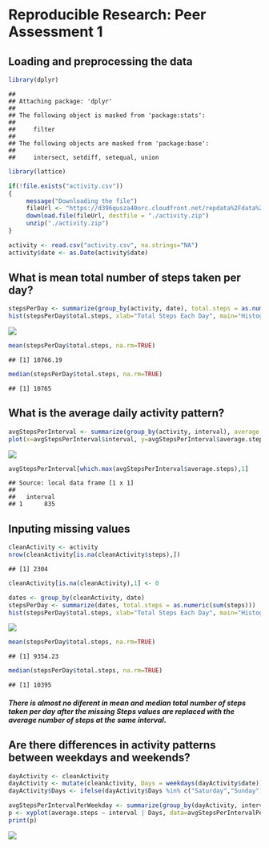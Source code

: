 # Reproducible Research: Peer Assessment 1


## Loading and preprocessing the data


```r
library(dplyr)
```

```
## 
## Attaching package: 'dplyr'
## 
## The following object is masked from 'package:stats':
## 
##     filter
## 
## The following objects are masked from 'package:base':
## 
##     intersect, setdiff, setequal, union
```

```r
library(lattice)

if(!file.exists("activity.csv"))
{
     message("Downloading the file")
     fileUrl <- "https://d396qusza40orc.cloudfront.net/repdata%2Fdata%2Factivity.zip"
     download.file(fileUrl, destfile = "./activity.zip")
     unzip("./activity.zip")    
}

activity <- read.csv("activity.csv", na.strings="NA")
activity$date <- as.Date(activity$date)
```

## What is mean total number of steps taken per day?



```r
stepsPerDay <- summarize(group_by(activity, date), total.steps = as.numeric(sum(steps)))
hist(stepsPerDay$total.steps, xlab="Total Steps Each Day", main="Histogram of the Total Number of Steps Taken Each Day", labels=TRUE)
```

![](PA1_template_files/figure-html/unnamed-chunk-2-1.png) 

```r
mean(stepsPerDay$total.steps, na.rm=TRUE)
```

```
## [1] 10766.19
```

```r
median(stepsPerDay$total.steps, na.rm=TRUE)
```

```
## [1] 10765
```



## What is the average daily activity pattern?


```r
avgStepsPerInterval <- summarize(group_by(activity, interval), average.steps = mean(steps, na.rm = TRUE))
plot(x=avgStepsPerInterval$interval, y=avgStepsPerInterval$average.steps, type="l", xlab="Interval", ylab="Average Steps", main="Average Number of Steps Taken Across All Days")
```

![](PA1_template_files/figure-html/unnamed-chunk-3-1.png) 

```r
avgStepsPerInterval[which.max(avgStepsPerInterval$average.steps),1]
```

```
## Source: local data frame [1 x 1]
## 
##   interval
## 1      835
```


## Inputing missing values


```r
cleanActivity <- activity
nrow(cleanActivity[is.na(cleanActivity$steps),])
```

```
## [1] 2304
```

```r
cleanActivity[is.na(cleanActivity),1] <- 0

dates <- group_by(cleanActivity, date)
stepsPerDay <- summarize(dates, total.steps = as.numeric(sum(steps)))
hist(stepsPerDay$total.steps, xlab="Total Steps Each Day", main="Histogram of the Total Number of Steps Taken Each Day", labels=TRUE)
```

![](PA1_template_files/figure-html/unnamed-chunk-4-1.png) 

```r
mean(stepsPerDay$total.steps, na.rm=TRUE)
```

```
## [1] 9354.23
```

```r
median(stepsPerDay$total.steps, na.rm=TRUE)
```

```
## [1] 10395
```
##### There is almost no diferent in mean and median total number of steps taken per day after the missing Steps values are replaced with the average number of steps at the same interval.

## Are there differences in activity patterns between weekdays and weekends?


```r
dayActivity <- cleanActivity
dayActivity <- mutate(cleanActivity, Days = weekdays(dayActivity$date))
dayActivity$Days <- ifelse(dayActivity$Days %in% c("Saturday","Sunday"), "weekend", "weekday")

avgStepsPerIntervalPerWeekday <- summarize(group_by(dayActivity, interval, Days), average.steps = mean(steps))
p <- xyplot(average.steps ~ interval | Days, data=avgStepsPerIntervalPerWeekday, layout=c(1,2), type="l")
print(p)
```

![](PA1_template_files/figure-html/unnamed-chunk-5-1.png) 
